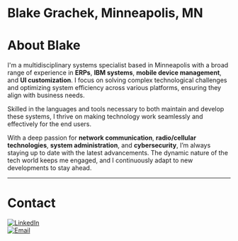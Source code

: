 Blake Grachek, Minneapolis, MN
==============================
# About Blake

I'm a multidisciplinary systems specialist based in Minneapolis with a broad range of experience in **ERPs**, **IBM systems**, **mobile device management**, and **UI customization**. I focus on solving complex technological challenges and optimizing system efficiency across various platforms, ensuring they align with business needs.

Skilled in the languages and tools necessary to both maintain and develop these systems, I thrive on making technology work seamlessly and effectively for the end users. 

With a deep passion for **network communication**, **radio/cellular technologies**, **system administration**, and **cybersecurity**, I’m always staying up to date with the latest advancements. The dynamic nature of the tech world keeps me engaged, and I continuously adapt to new developments to stay ahead.

---

# Contact

[![LinkedIn](https://img.shields.io/badge/LinkedIn-Profile-blue?style=flat&logo=linkedin)](https://www.linkedin.com/in/blakegrachek)
<br>
<a href="mailto:b.m.grachek@gmail.com">
    <img src="https://img.shields.io/badge/Email-b.m.grachek@gmail.com-blue?style=flat&logo=gmail&logoColor=white" alt="Email" />
</a>
